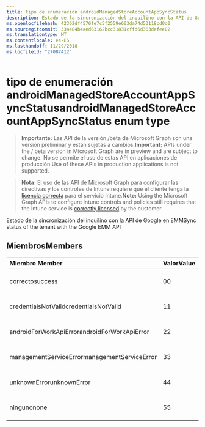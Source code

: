 ```yaml
---
title: tipo de enumeración androidManagedStoreAccountAppSyncStatus
description: Estado de la sincronización del inquilino con la API de Google en EMM
ms.openlocfilehash: 42362df4576fe7c5f2559e603da74d53118cd0d0
ms.sourcegitcommit: 334e84b4aed63162bcc31831cffd6d363dafee02
ms.translationtype: MT
ms.contentlocale: es-ES
ms.lasthandoff: 11/29/2018
ms.locfileid: "27087412"
---
```

# <a name="androidmanagedstoreaccountappsyncstatus-enum-type"></a><span data-ttu-id="c0280-103">tipo de enumeración androidManagedStoreAccountAppSyncStatus</span><span class="sxs-lookup"><span data-stu-id="c0280-103">androidManagedStoreAccountAppSyncStatus enum type</span></span>

> <span data-ttu-id="c0280-104">**Importante:** Las API de la versión /beta de Microsoft Graph son una versión preliminar y están sujetas a cambios.</span><span class="sxs-lookup"><span data-stu-id="c0280-104">**Important:** APIs under the / beta version in Microsoft Graph are in preview and are subject to change.</span></span> <span data-ttu-id="c0280-105">No se permite el uso de estas API en aplicaciones de producción.</span><span class="sxs-lookup"><span data-stu-id="c0280-105">Use of these APIs in production applications is not supported.</span></span>

> <span data-ttu-id="c0280-106">**Nota:** El uso de las API de Microsoft Graph para configurar las directivas y los controles de Intune requiere que el cliente tenga la [licencia correcta](https://go.microsoft.com/fwlink/?linkid=839381) para el servicio Intune.</span><span class="sxs-lookup"><span data-stu-id="c0280-106">**Note:** Using the Microsoft Graph APIs to configure Intune controls and policies still requires that the Intune service is [correctly licensed](https://go.microsoft.com/fwlink/?linkid=839381) by the customer.</span></span>

<span data-ttu-id="c0280-107">Estado de la sincronización del inquilino con la API de Google en EMM</span><span class="sxs-lookup"><span data-stu-id="c0280-107">Sync status of the tenant with the Google EMM API</span></span>
## <a name="members"></a><span data-ttu-id="c0280-108">Miembros</span><span class="sxs-lookup"><span data-stu-id="c0280-108">Members</span></span>
|<span data-ttu-id="c0280-109">Miembro	</span><span class="sxs-lookup"><span data-stu-id="c0280-109">Member</span></span>|<span data-ttu-id="c0280-110">Valor</span><span class="sxs-lookup"><span data-stu-id="c0280-110">Value</span></span>|<span data-ttu-id="c0280-111">Descripción</span><span class="sxs-lookup"><span data-stu-id="c0280-111">Description</span></span>|
|:---|:---|:---|
|<span data-ttu-id="c0280-112">correcto</span><span class="sxs-lookup"><span data-stu-id="c0280-112">success</span></span>|<span data-ttu-id="c0280-113">0</span><span class="sxs-lookup"><span data-stu-id="c0280-113">0</span></span>|<span data-ttu-id="c0280-114">Todavía no documentado</span><span class="sxs-lookup"><span data-stu-id="c0280-114">Not yet documented</span></span>|
|<span data-ttu-id="c0280-115">credentialsNotValid</span><span class="sxs-lookup"><span data-stu-id="c0280-115">credentialsNotValid</span></span>|<span data-ttu-id="c0280-116">1</span><span class="sxs-lookup"><span data-stu-id="c0280-116">1</span></span>|<span data-ttu-id="c0280-117">Todavía no documentado</span><span class="sxs-lookup"><span data-stu-id="c0280-117">Not yet documented</span></span>|
|<span data-ttu-id="c0280-118">androidForWorkApiError</span><span class="sxs-lookup"><span data-stu-id="c0280-118">androidForWorkApiError</span></span>|<span data-ttu-id="c0280-119">2</span><span class="sxs-lookup"><span data-stu-id="c0280-119">2</span></span>|<span data-ttu-id="c0280-120">Todavía no documentado</span><span class="sxs-lookup"><span data-stu-id="c0280-120">Not yet documented</span></span>|
|<span data-ttu-id="c0280-121">managementServiceError</span><span class="sxs-lookup"><span data-stu-id="c0280-121">managementServiceError</span></span>|<span data-ttu-id="c0280-122">3</span><span class="sxs-lookup"><span data-stu-id="c0280-122">3</span></span>|<span data-ttu-id="c0280-123">Todavía no documentado</span><span class="sxs-lookup"><span data-stu-id="c0280-123">Not yet documented</span></span>|
|<span data-ttu-id="c0280-124">unknownError</span><span class="sxs-lookup"><span data-stu-id="c0280-124">unknownError</span></span>|<span data-ttu-id="c0280-125">4</span><span class="sxs-lookup"><span data-stu-id="c0280-125">4</span></span>|<span data-ttu-id="c0280-126">Todavía no documentado</span><span class="sxs-lookup"><span data-stu-id="c0280-126">Not yet documented</span></span>|
|<span data-ttu-id="c0280-127">ninguno</span><span class="sxs-lookup"><span data-stu-id="c0280-127">none</span></span>|<span data-ttu-id="c0280-128">5</span><span class="sxs-lookup"><span data-stu-id="c0280-128">5</span></span>|<span data-ttu-id="c0280-129">Todavía no documentado</span><span class="sxs-lookup"><span data-stu-id="c0280-129">Not yet documented</span></span>|





